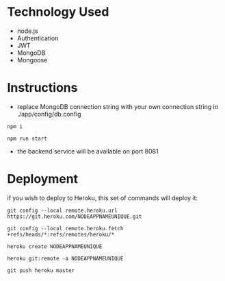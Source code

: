 


# Technology Used
- node.js
- Authentication
- JWT
- MongoDB
- Mongoose


# Instructions

- replace MongoDB connection string with your own connection string in ./app/config/db.config

```npm i```

```npm run start```

- the backend service will be available on port 8081



# Deployment

if you wish to deploy to Heroku, this set of commands will deploy it:

```git config --local remote.heroku.url https://git.heroku.com/NODEAPPNAMEUNIQUE.git```

```git config --local remote.heroku.fetch +refs/heads/*:refs/remotes/heroku/*```

```heroku create NODEAPPNAMEUNIQUE```

```heroku git:remote -a NODEAPPNAMEUNIQUE```

```git push heroku master```

